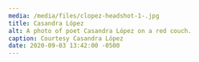 ```yaml
---
media: /media/files/clopez-headshot-1-.jpg
title: Casandra López
alt: A photo of poet Casandra López on a red couch.
caption: Courtesy Casandra López
date: 2020-09-03 13:42:00 -0500
---
```

